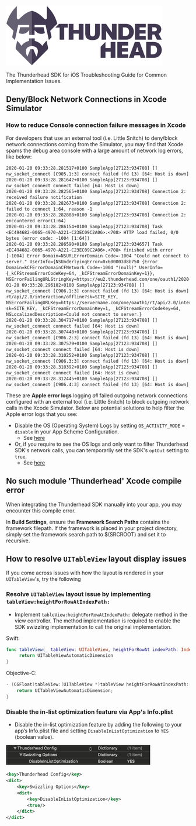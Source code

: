 ![Thunderhead SDK](images/Thunderhead_Logo.png)

The Thunderhead SDK for iOS Troubleshooting Guide for Common Implementation Issues.

## Deny/Block Network Connections in Xcode Simulator
### How to reduce Console connection failure messages in Xcode
For developers that use an external tool (i.e. Little Snitch) to deny/block network connections coming from the Simulator, you may find that Xcode spams the debug area console with a large amount of network log errors, like below: 

```
2020-01-20 09:33:28.281517+0100 SampleApp[27123:934708] [] nw_socket_connect [C905.1:3] connect failed (fd 13) [64: Host is down]
2020-01-20 09:33:28.281642+0100 SampleApp[27123:934708] [] nw_socket_connect connect failed [64: Host is down]
2020-01-20 09:33:28.282565+0100 SampleApp[27123:934708] Connection 2: received failure notification
2020-01-20 09:33:28.282673+0100 SampleApp[27123:934708] Connection 2: failed to connect 1:64, reason -1
2020-01-20 09:33:28.282808+0100 SampleApp[27123:934708] Connection 2: encountered error(1:64)
2020-01-20 09:33:28.286154+0100 SampleApp[27123:934708] Task <EC494682-0065-4970-A221-C23EC09C2A06>.<708> HTTP load failed, 0/0 bytes (error code: -1004 [1:64])
2020-01-20 09:33:28.286590+0100 SampleApp[27123:934657] Task <EC494682-0065-4970-A221-C23EC09C2A06>.<708> finished with error [-1004] Error Domain=NSURLErrorDomain Code=-1004 "Could not connect to server." UserInfo={NSUnderlyingError=0x600003d8b750 {Error Domain=kCFErrorDomainCFNetwork Code=-1004 "(null)" UserInfo={_kCFStreamErrorCodeKey=64, _kCFStreamErrorDomainKey=1}}, NSErrorFailingURLStringKey=https://eu2.thunderhead.com/one/oauth1/2020-01-20 09:33:28.296102+0100 SampleApp[27123:934708] [] nw_socket_connect [C906.1:3] connect failed (fd 13) [64: Host is down]
rt/api/2.0/interaction/offline?sk=SITE_KEY, NSErrorFailingURLKey=https://servername.com/one/oauth1/rt/api/2.0/interaction?sk=SITE_KEY, _kCFStreamErrorDomainKey=1, _kCFStreamErrorCodeKey=64, NSLocalizedDescription=Could not connect to server.}
2020-01-20 09:33:28.304717+0100 SampleApp[27123:934708] [] nw_socket_connect connect failed [64: Host is down]
2020-01-20 09:33:28.307448+0100 SampleApp[27123:934708] [] nw_socket_connect [C906.2:3] connect failed (fd 13) [64: Host is down]
2020-01-20 09:33:28.307579+0100 SampleApp[27123:934708] [] nw_socket_connect connect failed [64: Host is down]
2020-01-20 09:33:28.310252+0100 SampleApp[27123:934708] [] nw_socket_connect [C906.3:3] connect failed (fd 13) [64: Host is down]
2020-01-20 09:33:28.310392+0100 SampleApp[27123:934708] [] nw_socket_connect connect failed [64: Host is down]
2020-01-20 09:33:28.312445+0100 SampleApp[27123:934708] [] nw_socket_connect [C906.4:3] connect failed (fd 13) [64: Host is down]
```

These are **Apple error logs** logging *all* failed outgoing network connections configured with an external tool (i.e. Little Snitch) to block outgoing network calls in the Xcode Simulator. Below are potential solutions to help filter the Apple error logs that you see: 
- Disable the OS (Operating System) Logs by setting `OS_ACTIVITY_MODE` = `disable` in your App Scheme Configuration. 
    - See [here](https://stackoverflow.com/questions/37800790/hide-strange-unwanted-xcode-logs)
- Or, if you require to see the OS logs and only want to filter Thunderhead SDK's network calls, you can temporarily set the SDK's `optOut` setting to `true`.  
	- See [here](https://github.com/thunderheadone/one-sdk-ios#opt-an-end-user-out-of-tracking)

## No such module 'Thunderhead' Xcode compile error

When integrating the Thunderhead SDK manually into your app, you may encounter this compile error.

In **Build Settings**, ensure the **Framework Search Paths** contains the framework filepath. If the framework is placed in your project directory, simply set the framework search path to $(SRCROOT) and set it to recursive.

## How to resolve `UITableView` layout display issues

If you come across issues with how the layout is rendered in your `UITableView`'s, try the following

### Resolve `UITableView` layout issue by implementing `tableView:heightForRowAtIndexPath:`
- Implement `tableView:heightForRowAtIndexPath:` delegate method in the view controller. The method implementation is required to enable the SDK swizzling implementation to call the original implementation.

Swift:
```swift
func tableView(_ tableView: UITableView, heightForRowAt indexPath: IndexPath) -> CGFloat { 
     return UITableViewAutomaticDimension
}
```

Objective-C:
```objective-c
- (CGFloat)tableView:(UITableView *)tableView heightForRowAtIndexPath:(NSIndexPath *)indexPath {
    return UITableViewAutomaticDimension;
}
```

### Disable the in-list optimization feature via App's Info.plist
- Disable the in-list optimization feature by adding the following to your app’s Info.plist file and setting `DisableInListOptimization` to `YES` (boolean value).

![Thunderhead Config App's Info.plist file](images/ThunderheadConfigInfoPlistEntry.png)

```xml
<key>Thunderhead Config</key>
<dict>
	<key>Swizzling Options</key>
	<dict>
		<key>DisableInListOptimization</key>
		<true/>
	</dict>
</dict>
```	

